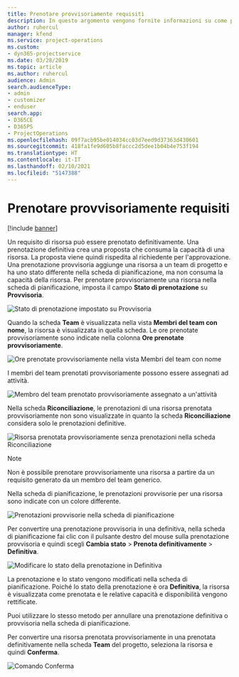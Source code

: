 ```yaml
---
title: Prenotare provvisoriamente requisiti
description: In questo argomento vengono fornite informazioni su come prenotare provvisoriamente i requisiti.
author: ruhercul
manager: kfend
ms.service: project-operations
ms.custom:
- dyn365-projectservice
ms.date: 03/28/2019
ms.topic: article
ms.author: ruhercul
audience: Admin
search.audienceType:
- admin
- customizer
- enduser
search.app:
- D365CE
- D365PS
- ProjectOperations
ms.openlocfilehash: 09f7acb95be014034cc03d7eed9d37363d430601
ms.sourcegitcommit: 418fa1fe9d605b8faccc2d5dee1b04b4e753f194
ms.translationtype: HT
ms.contentlocale: it-IT
ms.lasthandoff: 02/10/2021
ms.locfileid: "5147388"
---
```

# <a name="soft-book-requirements"></a>Prenotare provvisoriamente requisiti

[!include [banner](../includes/psa-now-project-operations.md)]

Un requisito di risorsa può essere prenotato definitivamente. Una prenotazione definitiva crea una proposta che consuma la capacità di una risorsa. La proposta viene quindi rispedita al richiedente per l'approvazione. Una prenotazione provvisoria aggiunge una risorsa a un team di progetto e ha uno stato differente nella scheda di pianificazione, ma non consuma la capacità della risorsa. Per prenotare provvisoriamente una risorsa nella scheda di pianificazione, imposta il campo **Stato di prenotazione** su **Provvisoria**.

![Stato di prenotazione impostato su Provvisoria](media/Resource-Management-image77.png)

Quando la scheda **Team** è visualizzata nella vista **Membri del team con nome**, la risorsa è visualizzata in quella scheda. Le ore prenotate provvisoriamente sono indicate nella colonna **Ore prenotate provvisoriamente**.

![Ore prenotate provvisoriamente nella vista Membri del team con nome](media/Resource-Management-image78.png)

I membri del team prenotati provvisoriamente possono essere assegnati ad attività.

![Membro del team prenotato provvisoriamente assegnato a un'attività](media/Resource-Management-image79.png)

Nella scheda **Riconciliazione**, le prenotazioni di una risorsa prenotata provvisoriamente non sono visualizzate in quanto la scheda **Riconciliazione** considera solo le prenotazioni definitive.

![Risorsa prenotata provvisoriamente senza prenotazioni nella scheda Riconciliazione](media/Resource-Management-image80.png)

> [!NOTE]
> Non è possibile prenotare provvisoriamente una risorsa a partire da un requisito generato da un membro del team generico.

Nella scheda di pianificazione, le prenotazioni provvisorie per una risorsa sono indicate con un colore differente.

![Prenotazioni provvisorie nella scheda di pianificazione](media/Resource-Management-image81.png)

Per convertire una prenotazione provvisoria in una definitiva, nella scheda di pianificazione fai clic con il pulsante destro del mouse sulla prenotazione provvisoria e quindi scegli **Cambia stato** \> **Prenota definitivamente** \> **Definitiva**.

![Modificare lo stato della prenotazione in Definitiva](media/Resource-Management-image82.png)

La prenotazione e lo stato vengono modificati nella scheda di pianificazione. Poiché lo stato della prenotazione è ora **Definitiva**, la risorsa è visualizzata come prenotata e le relative capacità e disponibilità vengono rettificate.

Puoi utilizzare lo stesso metodo per annullare una prenotazione definitiva o provvisoria nella scheda di pianificazione.

Per convertire una risorsa prenotata provvisoriamente in una prenotata definitivamente nella scheda **Team** del progetto, seleziona la risorsa e quindi **Conferma**.

![Comando Conferma](media/Resource-Management-image83.png)

